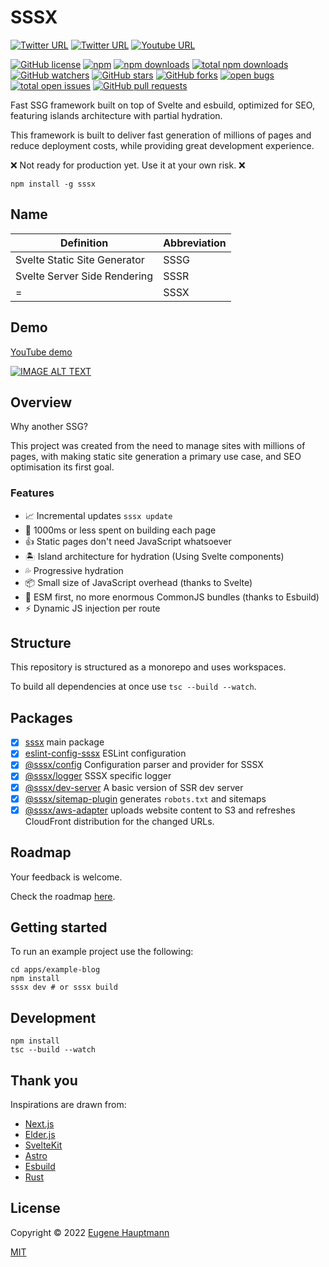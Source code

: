 # SSSX

[![Twitter URL](https://img.shields.io/twitter/url/https/twitter.com/sssxdev.svg?style=social&label=Follow%20%40sssxdev)](https://twitter.com/sssxdev)
[![Twitter URL](https://img.shields.io/twitter/url/https/twitter.com/eugenehp.svg?style=social&label=Follow%20%40eugenehp)](https://twitter.com/eugenehp)
[![Youtube URL](https://shields.io/badge/views-2k-red?logo=youtube&style=social)](https://www.youtube.com/channel/UCYzzLilEQdBG0Jj1JhVtYYg)

[![GitHub license](https://img.shields.io/github/license/sssx-dev/sssx.svg?color=blue&style=for-the-badge)](./LICENSE)
[![npm](https://img.shields.io/npm/v/sssx.svg?color=green&style=for-the-badge)](https://www.npmjs.com/package/sssx)
[![npm downloads](https://img.shields.io/npm/dw/sssx.svg?label=npm%20downloads&style=for-the-badge)](https://npmcharts.com/compare/sssx?minimal=true)
[![total npm downloads](https://img.shields.io/npm/dt/sssx.svg?label=total%20npm%20downloads&style=for-the-badge)](https://npmcharts.com/compare/sssx?minimal=true)
[![GitHub watchers](https://img.shields.io/github/watchers/sssx-dev/sssx.svg?style=for-the-badge)](https://github.com/sssx-dev/sssx/watchers)
[![GitHub stars](https://img.shields.io/github/stars/sssx-dev/sssx.svg?label=GitHub%20stars&style=for-the-badge)](https://github.com/sssx-dev/sssx/stargazers)
[![GitHub forks](https://img.shields.io/github/forks/sssx-dev/sssx.svg?style=for-the-badge)](https://github.com/sssx-dev/sssx/network/members)
[![open bugs](https://img.shields.io/github/issues-raw/sssx-dev/sssx/bug.svg?color=d73a4a&label=open%20bugs&style=for-the-badge)](https://github.com/sssx-dev/sssx/issues?utf8=%E2%9C%93&q=is%3Aissue+is%3Aopen+label%3Abug)
[![total open issues](https://img.shields.io/github/issues-raw/sssx-dev/sssx.svg?label=total%20open%20issues&style=for-the-badge)](https://github.com/sssx-dev/sssx/issues)
[![GitHub pull requests](https://img.shields.io/github/issues-pr-raw/sssx-dev/sssx.svg?style=for-the-badge)](https://github.com/sssx-dev/sssx/pulls)

Fast SSG framework built on top of Svelte and esbuild, optimized for SEO, featuring islands architecture with partial hydration.

This framework is built to deliver fast generation of millions of pages and reduce deployment costs, while providing great development experience.

❌ Not ready for production yet. Use it at your own risk. ❌

```shell
npm install -g sssx
```

## Name

| Definition                   | Abbreviation |
| ---------------------------- | ------------ |
| Svelte Static Site Generator | SSSG         |
| Svelte Server Side Rendering | SSSR         |
| =                            | SSSX         |

## Demo

[YouTube demo](http://www.youtube.com/watch?v=8gNkKyfspl8)

[![IMAGE ALT TEXT](http://img.youtube.com/vi/8gNkKyfspl8/0.jpg)](http://www.youtube.com/watch?v=8gNkKyfspl8 'SSSX demo')

## Overview

Why another SSG?

This project was created from the need to manage sites with millions of pages, with making static site generation a primary use case, and SEO optimisation its first goal.

### Features

- 📈 Incremental updates `sssx update`
- 🚀 1000ms or less spent on building each page
- 👍 Static pages don't need JavaScript whatsoever
- 🏝️ Island architecture for hydration (Using Svelte components)
- 💦 Progressive hydration
- 📦 Small size of JavaScript overhead (thanks to Svelte)
- 💪 ESM first, no more enormous CommonJS bundles (thanks to Esbuild)
- ⚡️ Dynamic JS injection per route

## Structure

This repository is structured as a monorepo and uses workspaces.

To build all dependencies at once use `tsc --build --watch`.

## Packages

- [x] [sssx](https://github.com/sssx-dev/sssx/tree/master/packages/sssx) main package
- [x] [eslint-config-sssx](https://github.com/sssx-dev/sssx/tree/master/packages/eslint-config-sssx) ESLint configuration
- [x] [@sssx/config](https://github.com/sssx-dev/sssx/tree/master/packages/config) Configuration parser and provider for SSSX
- [x] [@sssx/logger](https://github.com/sssx-dev/sssx/tree/master/packages/logger) SSSX specific logger
- [x] [@sssx/dev-server](https://github.com/sssx-dev/sssx/tree/master/packages/dev-server) A basic version of SSR dev server
- [x] [@sssx/sitemap-plugin](https://github.com/sssx-dev/sssx/tree/master/packages/sitemap-plugin) generates `robots.txt` and sitemaps
- [x] [@sssx/aws-adapter](https://github.com/sssx-dev/sssx/tree/master/packages/aws-adapter) uploads website content to S3 and refreshes CloudFront distribution for the changed URLs.

## Roadmap

Your feedback is welcome.

Check the roadmap [here](https://github.com/sssx-dev/sssx/issues/18).

## Getting started

To run an example project use the following:

```shell
cd apps/example-blog
npm install
sssx dev # or sssx build
```

## Development

```shell
npm install
tsc --build --watch
```

## Thank you

Inspirations are drawn from:

- [Next.js](https://github.com/vercel/next.js/)
- [Elder.js](https://github.com/Elderjs/elderjs)
- [SvelteKit](https://github.com/sveltejs/kit)
- [Astro](https://github.com/withastro/astro)
- [Esbuild](https://github.com/evanw/esbuild)
- [Rust](https://github.com/rust-lang/rust)

## License

Copyright © 2022 [Eugene Hauptmann](https://twitter.com/sssx-dev)

[MIT](https://github.com/sssx-dev/sssx/blob/master/LICENSE)
